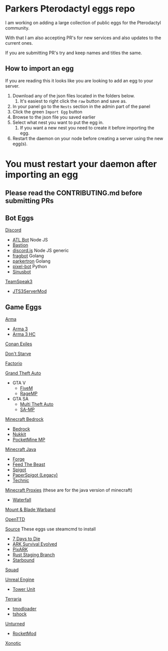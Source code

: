 # Parkers Pterodactyl eggs repo

I am working on adding a large collection of public eggs for the Pterodactyl community.

With that I am also accepting PR's for new services and also updates to the current ones.

If you are submitting PR's try and keep names and titles the same.

## How to import an egg

If you are reading this it looks like you are looking to add an egg to your server.

1. Download any of the json files located in the folders below. 
   1. It's easiest to right click the `raw` button and save as.
2. In your panel go to the `Nests` section in the admin part of the panel
3. Click the green `Import Egg` button
4. Browse to the json file you saved earlier
5. Select what nest you want to put the egg in.
   1. If you want a new nest you need to create it before importing the egg.
6. Restart the daemon on your node before creating a server using the new egg(s).

# You must restart your daemon after importing an egg


## Please read the CONTRIBUTING.md before submitting PRs

## Bot Eggs

[Discord](/bots/discord/)   
* [ATL Bot](/bots/discord/atlbot/) Node JS
* [Bastion](/bots/discord/bastion/)  
* [discord.js](bots/discord/discord.js/) Node JS generic  
* [fragbot](/bots/discord/fragbot/) Golang  
* [parkertron](/bots/discord/parkertron/) Golang  
* [pixel-bot](/bots/discord/pixelbot/) Python  
* [Sinusbot](/bots/discord/sinusbot/)  

[TeamSpeak3](bots/teamspeak3)
* [JTS3ServerMod](/bots/teamspeak3/jts3servermod/)

## Game Eggs

[Arma](/arma/)  
* [Arma 3](/arma/arma3/)  
* [Arma 3 HC](/arma/arma3_headless_client/)  

[Conan Exiles](/conan_exiles/conan_exiles)

[Don't Starve](/dont_starve/dont_starve)

[Factorio](/factorio/factorio/)  

[Grand Theft Auto](/gta/)  
* GTA V
  * [FiveM](/gta/fivem/)  
  * [RageMP](/gta/ragemp/)  
* GTA SA
  * [Multi Theft Auto](/gta/mtasa/)
  * [SA-MP](/gta/samp/)

[Minecraft Bedrock](/minecraft_bedrock/)  
* [Bedrock](/minecraft_bedrock/bedrock/)  
* [Nukkit](/minecraft_bedrock/nukkit/)  
* [PocketMine MP](/minecraft_bedrock/pocketmine_mp/)  

[Minecraft Java](/minecraft_java/)
* [Forge](/minecraft_java/forge/)  
* [Feed The Beast](/minecraft_java/ftb/)  
* [Spigot](/minecraft_java/spigot/)
* [PaperSpigot (Legacy)](/minecraft_java/spigot/paper-legacy)
* [Technic](/minecraft_java/technic/)  

[Minecraft Proxies](/minecraft_proxy/) (these are for the java version of minecraft)  
* [Waterfall](/minecraft_proxy/waterfall/)  

[Mount & Blade Warband](/mb_warband/)

[OpenTTD](/openttd/)

[Source](/source_servers/)  These eggs use steamcmd to install  
* [7 Days to Die](/source_servers/7_days_to_die/)  
* [ARK Survival Evolved](/source_servers/ark_survival_evolved/)
* [PixARK](/source_servers/pixark/)  
* [Rust Staging Branch](/source_servers/rust-staging/)
* [Starbound](/source_servers/starbound)

[Squad](/squad/)  

[Unreal Engine](/unreal_engine)
* [Tower Unit](/unreal_engine/tower_unit/)

[Terraria](/terraria/)  
* [tmodloader](/terraria/tmodloader)  
* [tshock](/terraria/tshock/)  

[Unturned](/unturned/)  
* [RocketMod](/unturned/rocketmod/)  

[Xonotic](/xonotic/)  
